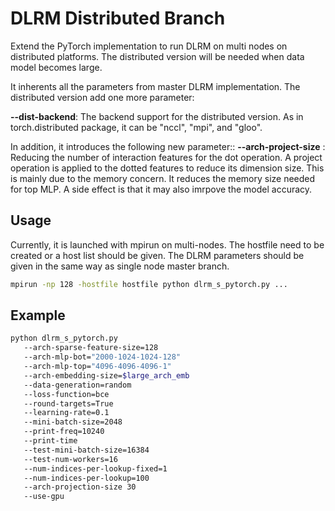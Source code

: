 
# DLRM Distributed Branch

Extend the PyTorch implementation to run DLRM on multi nodes on distributed platforms.
The distributed version will be needed when data model becomes large.

It inherents all the parameters from master DLRM implementation. 
The distributed version add one more parameter:

**--dist-backend**:
   The backend support for the distributed version. As in torch.distributed package,
   it can be "nccl", "mpi", and "gloo".

In addition, it introduces the following new parameter::
**--arch-project-size** : 
   Reducing the number of interaction features for the dot operation. 
   A project operation is applied to the dotted features to reduce its dimension size.
   This is mainly due to the memory concern. It reduces the memory size needed for top MLP. 
   A side effect is that it may also imrpove the model accuracy.

## Usage

Currently, it is launched with mpirun on multi-nodes. The hostfile need to be created or 
a host list should be given. The DLRM parameters should be given in the same way as single
node master branch.
```bash
mpirun -np 128 -hostfile hostfile python dlrm_s_pytorch.py ...
```

## Example
```bash
python dlrm_s_pytorch.py 
   --arch-sparse-feature-size=128 
   --arch-mlp-bot="2000-1024-1024-128" 
   --arch-mlp-top="4096-4096-4096-1" 
   --arch-embedding-size=$large_arch_emb 
   --data-generation=random 
   --loss-function=bce 
   --round-targets=True 
   --learning-rate=0.1 
   --mini-batch-size=2048 
   --print-freq=10240 
   --print-time 
   --test-mini-batch-size=16384 
   --test-num-workers=16
   --num-indices-per-lookup-fixed=1 
   --num-indices-per-lookup=100
   --arch-projection-size 30
   --use-gpu
```

